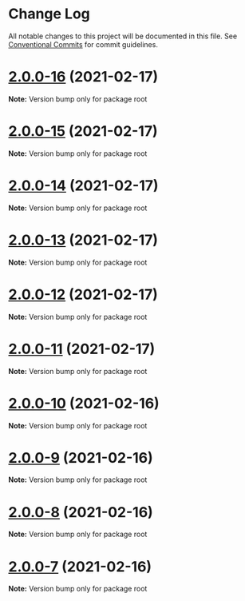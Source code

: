 # Change Log

All notable changes to this project will be documented in this file.
See [Conventional Commits](https://conventionalcommits.org) for commit guidelines.

# [2.0.0-16](https://github.com/Mzaien/next-redirects/compare/v2.0.0-15...v2.0.0-16) (2021-02-17)

**Note:** Version bump only for package root





# [2.0.0-15](https://github.com/Mzaien/next-redirects/compare/v2.0.0-14...v2.0.0-15) (2021-02-17)

**Note:** Version bump only for package root





# [2.0.0-14](https://github.com/Mzaien/next-redirects/compare/v2.0.0-13...v2.0.0-14) (2021-02-17)

**Note:** Version bump only for package root





# [2.0.0-13](https://github.com/Mzaien/next-redirects/compare/v2.0.0-12...v2.0.0-13) (2021-02-17)

**Note:** Version bump only for package root





# [2.0.0-12](https://github.com/Mzaien/next-redirects/compare/v2.0.0-11...v2.0.0-12) (2021-02-17)

**Note:** Version bump only for package root





# [2.0.0-11](https://github.com/Mzaien/next-redirects/compare/v2.0.0-10...v2.0.0-11) (2021-02-17)

**Note:** Version bump only for package root





# [2.0.0-10](https://github.com/Mzaien/next-redirects/compare/v2.0.0-9...v2.0.0-10) (2021-02-16)

**Note:** Version bump only for package root





# [2.0.0-9](https://github.com/Mzaien/next-redirects/compare/v2.0.0-8...v2.0.0-9) (2021-02-16)

**Note:** Version bump only for package root





# [2.0.0-8](https://github.com/Mzaien/next-redirects/compare/v2.0.0-7...v2.0.0-8) (2021-02-16)

**Note:** Version bump only for package root





# [2.0.0-7](https://github.com/Mzaien/next-redirects/compare/v2.0.0-6...v2.0.0-7) (2021-02-16)

**Note:** Version bump only for package root
